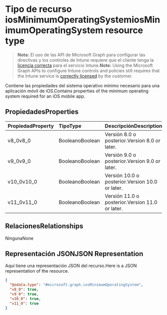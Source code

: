 # <a name="iosminimumoperatingsystem-resource-type"></a><span data-ttu-id="93216-101">Tipo de recurso iosMinimumOperatingSystem</span><span class="sxs-lookup"><span data-stu-id="93216-101">iosMinimumOperatingSystem resource type</span></span>

> <span data-ttu-id="93216-102">**Nota:** El uso de las API de Microsoft Graph para configurar las directivas y los controles de Intune requiere que el cliente tenga la [licencia correcta](https://go.microsoft.com/fwlink/?linkid=839381) para el servicio Intune.</span><span class="sxs-lookup"><span data-stu-id="93216-102">**Note:** Using the Microsoft Graph APIs to configure Intune controls and policies still requires that the Intune service is [correctly licensed](https://go.microsoft.com/fwlink/?linkid=839381) by the customer.</span></span>

<span data-ttu-id="93216-103">Contiene las propiedades del sistema operativo mínimo necesario para una aplicación móvil de iOS.</span><span class="sxs-lookup"><span data-stu-id="93216-103">Contains properties of the minimum operating system required for an iOS mobile app.</span></span>
## <a name="properties"></a><span data-ttu-id="93216-104">Propiedades</span><span class="sxs-lookup"><span data-stu-id="93216-104">Properties</span></span>
|<span data-ttu-id="93216-105">Propiedad</span><span class="sxs-lookup"><span data-stu-id="93216-105">Property</span></span>|<span data-ttu-id="93216-106">Tipo</span><span class="sxs-lookup"><span data-stu-id="93216-106">Type</span></span>|<span data-ttu-id="93216-107">Descripción</span><span class="sxs-lookup"><span data-stu-id="93216-107">Description</span></span>|
|:---|:---|:---|
|<span data-ttu-id="93216-108">v8_0</span><span class="sxs-lookup"><span data-stu-id="93216-108">v8_0</span></span>|<span data-ttu-id="93216-109">Booleano</span><span class="sxs-lookup"><span data-stu-id="93216-109">Boolean</span></span>|<span data-ttu-id="93216-110">Versión 8.0 o posterior.</span><span class="sxs-lookup"><span data-stu-id="93216-110">Version 8.0 or later.</span></span>|
|<span data-ttu-id="93216-111">v9_0</span><span class="sxs-lookup"><span data-stu-id="93216-111">v9_0</span></span>|<span data-ttu-id="93216-112">Booleano</span><span class="sxs-lookup"><span data-stu-id="93216-112">Boolean</span></span>|<span data-ttu-id="93216-113">Versión 9.0 o posterior.</span><span class="sxs-lookup"><span data-stu-id="93216-113">Version 9.0 or later.</span></span>|
|<span data-ttu-id="93216-114">v10_0</span><span class="sxs-lookup"><span data-stu-id="93216-114">v10_0</span></span>|<span data-ttu-id="93216-115">Booleano</span><span class="sxs-lookup"><span data-stu-id="93216-115">Boolean</span></span>|<span data-ttu-id="93216-116">Versión 10.0 o posterior.</span><span class="sxs-lookup"><span data-stu-id="93216-116">Version 10.0 or later.</span></span>|
|<span data-ttu-id="93216-117">v11_0</span><span class="sxs-lookup"><span data-stu-id="93216-117">v11_0</span></span>|<span data-ttu-id="93216-118">Booleano</span><span class="sxs-lookup"><span data-stu-id="93216-118">Boolean</span></span>|<span data-ttu-id="93216-119">Versión 11.0 o posterior.</span><span class="sxs-lookup"><span data-stu-id="93216-119">Version 11.0 or later.</span></span>|

## <a name="relationships"></a><span data-ttu-id="93216-120">Relaciones</span><span class="sxs-lookup"><span data-stu-id="93216-120">Relationships</span></span>
<span data-ttu-id="93216-121">Ninguna</span><span class="sxs-lookup"><span data-stu-id="93216-121">None</span></span>
## <a name="json-representation"></a><span data-ttu-id="93216-122">Representación JSON</span><span class="sxs-lookup"><span data-stu-id="93216-122">JSON Representation</span></span>
<span data-ttu-id="93216-123">Aquí tiene una representación JSON del recurso.</span><span class="sxs-lookup"><span data-stu-id="93216-123">Here is a JSON representation of the resource.</span></span>
<!-- {
  "blockType": "resource",
  "keyProperty": "id",
  "@odata.type": "microsoft.graph.iosMinimumOperatingSystem"
}
-->
``` json
{
  "@odata.type": "#microsoft.graph.iosMinimumOperatingSystem",
  "v8_0": true,
  "v9_0": true,
  "v10_0": true,
  "v11_0": true
}
```



